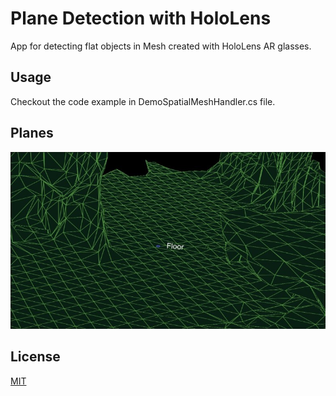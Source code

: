   
# Plane Detection with HoloLens

App for detecting flat objects in Mesh created with HoloLens AR glasses.

## Usage

Checkout the code example in DemoSpatialMeshHandler.cs file.

## Planes

![](Floor.jpg)
## License
[MIT](https://choosealicense.com/licenses/mit/)
